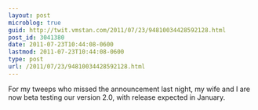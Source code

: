 ```yaml
---
layout: post
microblog: true
guid: http://twit.vmstan.com/2011/07/23/94810034428592128.html
post_id: 3041380
date: 2011-07-23T10:44:08-0600
lastmod: 2011-07-23T10:44:08-0600
type: post
url: /2011/07/23/94810034428592128.html
---
```

For my tweeps who missed the announcement last night, my wife and I are now beta testing our version 2.0, with release expected in January.
